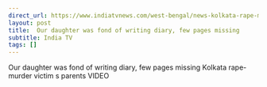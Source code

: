 ```yaml
---
direct_url: https://www.indiatvnews.com/west-bengal/news-kolkata-rape-murder-victim-parents-exclusive-interview-our-daughter-was-fond-of-writing-diary-few-pages-missing-cbi-investigation-video-latest-updates-2024-08-23-948371
layout: post
title:  Our daughter was fond of writing diary, few pages missing      Kolkata rape-murder victim s parents   VIDEO
subtitle: India TV
tags: []
---
```


 Our daughter was fond of writing diary, few pages missing      Kolkata rape-murder victim s parents   VIDEO
